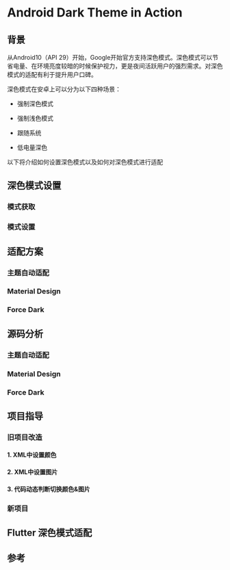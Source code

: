 # Android Dark Theme in Action

## 背景

从Android10（API 29）开始，Google开始官方支持深色模式。深色模式可以节省电量、在环境亮度较暗的时候保护视力，更是夜间活跃用户的强烈需求。对深色模式的适配有利于提升用户口碑。

深色模式在安卓上可以分为以下四种场景：

* 强制深色模式
* 强制浅色模式
* 跟随系统

* 低电量深色

以下将介绍如何设置深色模式以及如何对深色模式进行适配

## 深色模式设置

### 模式获取

### 模式设置

## 适配方案

### 主题自动适配

### Material Design

### Force Dark

## 源码分析

### 主题自动适配

### Material Design

### Force Dark

## 项目指导

### 旧项目改造

#### 1. XML中设置颜色

#### 2. XML中设置图片

#### 3. 代码动态判断切换颜色&图片

### 新项目

## Flutter 深色模式适配

## 参考

